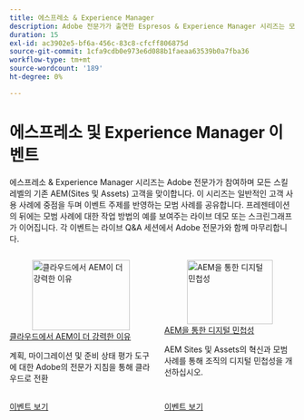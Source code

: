 ```yaml
---
title: 에스프레소 & Experience Manager
description: Adobe 전문가가 출연한 Espresos & Experience Manager 시리즈는 모든 기술 수준의 AEM(Sites 및 Assets) 고객에게 일반적인 사용 사례, 모범 사례, 라이브 데모에 대한 통찰력을 제공하고 Q&A 세션으로 끝납니다.
duration: 15
exl-id: ac3902e5-bf6a-456c-83c8-cfcff806875d
source-git-commit: 1cfa9cdb0e973e6d088b1faeaa63539b0a7fba36
workflow-type: tm+mt
source-wordcount: '189'
ht-degree: 0%

---
```


# 에스프레소 및 Experience Manager 이벤트

에스프레소 &amp; Experience Manager 시리즈는 Adobe 전문가가 참여하며 모든 스킬 레벨의 기존 AEM(Sites 및 Assets) 고객을 맞이합니다. 이 시리즈는 일반적인 고객 사용 사례에 중점을 두며 이벤트 주제를 반영하는 모범 사례를 공유합니다. 프레젠테이션의 뒤에는 모범 사례에 대한 작업 방법의 예를 보여주는 라이브 데모 또는 스크린그래프가 이어집니다. 각 이벤트는 라이브 Q&amp;A 세션에서 Adobe 전문가와 함께 마무리합니다.

<!-- CARDS

{cta  = Watch event}

* 2025/aem-in-the-cloud.md
* 2025/digital-agility.md

-->
<!-- START CARDS HTML - DO NOT MODIFY BY HAND -->
<div class="columns">
    <div class="column is-half-tablet is-half-desktop is-one-third-widescreen" aria-label="Why AEM is More Powerful in the Cloud">
        <div class="card" style="height: 100%; display: flex; flex-direction: column; height: 100%;">
            <div class="card-image">
                <figure class="image x-is-16by9">
                    <a href="2025/aem-in-the-cloud.md" title="클라우드에서 AEM이 더 강력한 이유" target="_blank" rel="referrer">
                        <img class="is-bordered-r-small" src="https://video.tv.adobe.com/v/3443023/?format=jpeg&nocache=1738357871232" alt="클라우드에서 AEM이 더 강력한 이유"
                             style="width: 100%; aspect-ratio: 16 / 9; object-fit: cover; overflow: hidden; display: block; margin: auto;">
                    </a>
                </figure>
            </div>
            <div class="card-content is-padded-small" style="display: flex; flex-direction: column; flex-grow: 1; justify-content: space-between;">
                <div class="top-card-content">
                    <p class="headline is-size-6 has-text-weight-bold">
                        <a href="2025/aem-in-the-cloud.md" target="_blank" rel="referrer" title="클라우드에서 AEM이 더 강력한 이유">클라우드에서 AEM이 더 강력한 이유</a>
                    </p>
                    <p class="is-size-6">계획, 마이그레이션 및 준비 상태 평가 도구에 대한 Adobe의 전문가 지침을 통해 클라우드로 전환</p>
                </div>
                <a href="2025/aem-in-the-cloud.md" target="_blank" rel="referrer" class="spectrum-Button spectrum-Button--outline spectrum-Button--primary spectrum-Button--sizeM" style="align-self: flex-start; margin-top: 1rem;">
                    <span class="spectrum-Button-label has-no-wrap has-text-weight-bold">이벤트 보기</span>
                </a>
            </div>
        </div>
    </div>
    <div class="column is-half-tablet is-half-desktop is-one-third-widescreen" aria-label="Digital Agility with AEM">
        <div class="card" style="height: 100%; display: flex; flex-direction: column; height: 100%;">
            <div class="card-image">
                <figure class="image x-is-16by9">
                    <a href="2025/digital-agility.md" title="AEM을 통한 디지털 민첩성" target="_blank" rel="referrer">
                        <img class="is-bordered-r-small" src="https://video.tv.adobe.com/v/3443026/?format=jpeg&nocache=1738357871243" alt="AEM을 통한 디지털 민첩성"
                             style="width: 100%; aspect-ratio: 16 / 9; object-fit: cover; overflow: hidden; display: block; margin: auto;">
                    </a>
                </figure>
            </div>
            <div class="card-content is-padded-small" style="display: flex; flex-direction: column; flex-grow: 1; justify-content: space-between;">
                <div class="top-card-content">
                    <p class="headline is-size-6 has-text-weight-bold">
                        <a href="2025/digital-agility.md" target="_blank" rel="referrer" title="AEM을 통한 디지털 민첩성">AEM을 통한 디지털 민첩성</a>
                    </p>
                    <p class="is-size-6">AEM Sites 및 Assets의 혁신과 모범 사례를 통해 조직의 디지털 민첩성을 개선하십시오.</p>
                </div>
                <a href="2025/digital-agility.md" target="_blank" rel="referrer" class="spectrum-Button spectrum-Button--outline spectrum-Button--primary spectrum-Button--sizeM" style="align-self: flex-start; margin-top: 1rem;">
                    <span class="spectrum-Button-label has-no-wrap has-text-weight-bold">이벤트 보기</span>
                </a>
            </div>
        </div>
    </div>
</div>
<!-- END CARDS HTML - DO NOT MODIFY BY HAND -->
